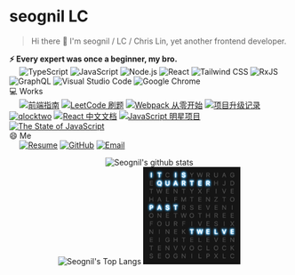 # seognil LC

> Hi there 👋 I'm seognil / LC / Chris Lin, yet another frontend developer.

**⚡ Every expert was once a beginner, my bro.**
<br/>&ensp;&ensp;
![TypeScript](https://img.shields.io/badge/TypeScript-007ACC?style=flat-square&logo=TypeScript&logoColor=ffffff)
![JavaScript](https://img.shields.io/badge/JavaScript-343434?style=flat-square&logo=JavaScript&logoColor=F7DF1E)
![Node.js](https://img.shields.io/badge/Node.js-339933?style=flat-square&logo=Node.js&logoColor=fff)
![React](https://img.shields.io/badge/React-61DAFB?style=flat-square&logo=React&logoColor=fff)
![Tailwind CSS](https://img.shields.io/badge/Tailwind%20CSS-38B2AC?style=flat-square&logo=Tailwind-CSS&logoColor=fff)
![RxJS](https://img.shields.io/badge/RxJS-D81B60?style=flat-square&logo=RxJS&logoColor=fff)
![GraphQL](https://img.shields.io/badge/GraphQL-E10098?style=flat-square&logo=GraphQL&logoColor=fff)
![Visual Studio Code](https://img.shields.io/badge/Visual%20Studio%20Code-007ACC?style=flat-square&logo=Visual-Studio-Code&logoColor=fff)
![Google Chrome](https://img.shields.io/badge/Google%20Chrome-4285F4?style=flat-square&logo=Google-Chrome&logoColor=fff)
<br/>💻 Works
<br/>&ensp;&ensp;
[![前端指南](https://img.shields.io/badge/前端指南-4285F4?style=flat-square&logo=Blogger&logoColor=fff)](https://fe.rualc.com/)
[![LeetCode 刷题](https://img.shields.io/badge/LeetCode%20刷题-f89f1b?style=flat-square)](https://github.com/seognil-study/leetcode)
[![Webpack 从零开始](https://img.shields.io/badge/Webpack%20从零开始-8dd6f9?style=flat-square)](https://github.com/seognil-study/webpack-playground)
[![项目升级记录](https://img.shields.io/badge/项目升级记录-764abc?style=flat-square)](https://github.com/seognil-study/multi-systems-demo)
[![qlocktwo](https://img.shields.io/badge/qlocktwo-00b8ff?style=flat-square)](https://github.com/seognil-craft/qlocktwo)
[![React 中文文档](https://img.shields.io/badge/React%20中文文档-34383f?style=flat-square)](https://zh-hans.reactjs.org/)
[![JavaScript 明星项目](https://img.shields.io/badge/JavaScript%20明星项目-E65100?style=flat-square)](https://risingstars.js.org/2019/zh)
[![The State of JavaScript](https://img.shields.io/badge/The%20State%20of%20JavaScript-FE696A?style=flat-square)](https://2019.stateofjs.com/zh/)
<br/>😄 Me
<br/>&ensp;&ensp;
[![Resume](https://img.shields.io/badge/Resume-00A98F?style=flat-square&logo=About.me&logoColor=fff)](https://github.com/seognil/resume)
[![GitHub](https://img.shields.io/badge/seognil-181717?style=flat-square&logo=Github&logoColor=fff)](https://github.com/seognil)
[![Email](https://img.shields.io/badge/seognil@gmail.com-D14836?style=flat-square&logo=Gmail&logoColor=fff)](mailto:seognil@gmail.com)

<!-- ↓ Dude, You are awesome -->
<!-- https://github.com/syfxlin/syfxlin -->
<!-- https://github.com/SukkaW/SukkaW -->
<!-- https://github.com/Armaldio/armaldio -->

<!-- https://shields.io/category/other -->
<!-- https://simpleicons.org/ -->
<!-- https://colorswall.com/ -->

<!-- <a href="http://motions.cat/top.html#0040"><img src="http://motions.cat/gif/nhn/0040.gif" alt="VR in the Dark!" height="195px" /></a> -->

<div align="center">
  <img src="https://github-readme-stats.vercel.app/api?username=seognil&show_icons=true&theme=tokyonight&hide_title=true" alt="Seognil's github stats" height="195px" />
</div>
<div align="center">
  <img src="https://github-readme-stats.vercel.app/api/top-langs/?username=seognil&theme=dracula&layout=compact&card_width=300" alt="Seognil's Top Langs" height="175px" />
  <a href="https://seognil-craft.github.io/qlocktwo"><img src="https://github.com/seognil-craft/qlocktwo/blob/master/demo-preview.png?raw=true" alt="qlocktwo preview" height="175px"/></a>
</div>


